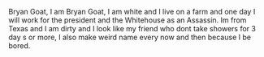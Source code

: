 Bryan Goat,
I am Bryan Goat, I am white and I live on a farm and one day I will work for the president and the Whitehouse as an Assassin. Im from Texas and I am dirty and I look like my friend who dont take showers for 3 day s or more, I also make weird name every now and then because I be bored.